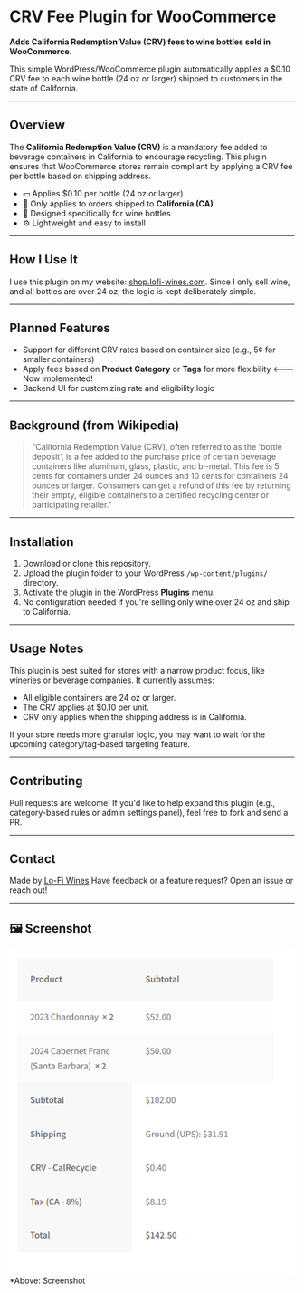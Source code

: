 # CRV Fee Plugin for WooCommerce

**Adds California Redemption Value (CRV) fees to wine bottles sold in WooCommerce.**

This simple WordPress/WooCommerce plugin automatically applies a \$0.10 CRV fee to each wine bottle (24 oz or larger) shipped to customers in the state of California.

---

## Overview

The **California Redemption Value (CRV)** is a mandatory fee added to beverage containers in California to encourage recycling. This plugin ensures that WooCommerce stores remain compliant by applying a CRV fee per bottle based on shipping address.

* 💵 Applies \$0.10 per bottle (24 oz or larger)
* 🛒 Only applies to orders shipped to **California (CA)**
* 🍷 Designed specifically for wine bottles
* ⚙️ Lightweight and easy to install

---

## How I Use It

I use this plugin on my website: [shop.lofi-wines.com](https://shop.lofi-wines.com). Since I only sell wine, and all bottles are over 24 oz, the logic is kept deliberately simple.

---

## Planned Features

* Support for different CRV rates based on container size (e.g., 5¢ for smaller containers)
* Apply fees based on **Product Category** or **Tags** for more flexibility  <---Now implemented!
* Backend UI for customizing rate and eligibility logic

---

## Background (from Wikipedia)

> "California Redemption Value (CRV), often referred to as the 'bottle deposit', is a fee added to the purchase price of certain beverage containers like aluminum, glass, plastic, and bi-metal. This fee is 5 cents for containers under 24 ounces and 10 cents for containers 24 ounces or larger. Consumers can get a refund of this fee by returning their empty, eligible containers to a certified recycling center or participating retailer."

---

## Installation

1. Download or clone this repository.
2. Upload the plugin folder to your WordPress `/wp-content/plugins/` directory.
3. Activate the plugin in the WordPress **Plugins** menu.
4. No configuration needed if you're selling only wine over 24 oz and ship to California.

---

## Usage Notes

This plugin is best suited for stores with a narrow product focus, like wineries or beverage companies. It currently assumes:

* All eligible containers are 24 oz or larger.
* The CRV applies at \$0.10 per unit.
* CRV only applies when the shipping address is in California.

If your store needs more granular logic, you may want to wait for the upcoming category/tag-based targeting feature.

---

## Contributing

Pull requests are welcome! If you'd like to help expand this plugin (e.g., category-based rules or admin settings panel), feel free to fork and send a PR.

---

## Contact

Made by [Lo-Fi Wines](https://lofi-wines.com)
Have feedback or a feature request? Open an issue or reach out!

---

## 🖼️ Screenshot
![Screenshot](/Screenshot.png)
*Above: Screenshot 
